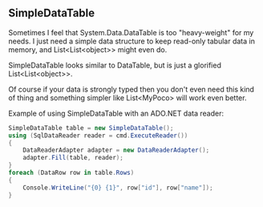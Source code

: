 SimpleDataTable
---------------

Sometimes I feel that System.Data.DataTable is too "heavy-weight" for my needs.  I just need a simple data structure to keep read-only tabular data in memory, and List&lt;List&lt;object&gt;&gt; might even do.

SimpleDataTable looks similar to DataTable, but is just a glorified List&lt;List&lt;object&gt;&gt;.

Of course if your data is strongly typed then you don't even need this kind of thing and something simpler like List&lt;MyPoco&gt; will work even better.

Example of using SimpleDataTable with an ADO.NET data reader:

```c#
SimpleDataTable table = new SimpleDataTable();
using (SqlDataReader reader = cmd.ExecuteReader())
{
	DataReaderAdapter adapter = new DataReaderAdapter();
	adapter.Fill(table, reader);
}
foreach (DataRow row in table.Rows)
{
	Console.WriteLine("{0} {1}", row["id"], row["name"]);
}
```
